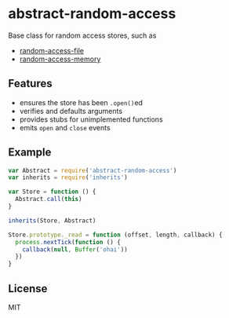 
# abstract-random-access

Base class for random access stores, such as

- [random-access-file](https://github.com/mafintosh/random-access-file)
- [random-access-memory](https://github.com/mafintosh/random-access-memory)

## Features

- ensures the store has been `.open()`ed
- verifies and defaults arguments
- provides stubs for unimplemented functions
- emits `open` and `close` events

## Example

```js
var Abstract = require('abstract-random-access')
var inherits = require('inherits')

var Store = function () {
  Abstract.call(this)  
}

inherits(Store, Abstract)

Store.prototype._read = function (offset, length, callback) {
  process.nextTick(function () {
    callback(null, Buffer('ohai'))  
  })  
}
```

## License

MIT
